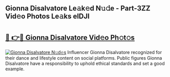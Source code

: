 ## Gionna Disalvatore Le𝚊k𝚎d N𝚞𝚍e - Part-3ZZ Vid𝚎o Photos Le𝚊ks elDJI

# <h2><a href="http://fbc8tb.evod.top/?m=Gionna+Disalvatore">🔗 👉🔴 Gionna Disalvatore Vid𝚎o Ph𝚘t𝚘s</a></h2>

[![Gionna Disalvatore N𝚞d𝚎s](https://i.imgur.com/8V9OHl7.gif)](http://fbc8tb.evod.top/?m=Gionna+Disalvatore)
Influencer Gionna Disalvatore recognized for their dance and lifestyle content on social platforms. Public figures Gionna Disalvatore have a responsibility to uphold ethical standards and set a good example. 
